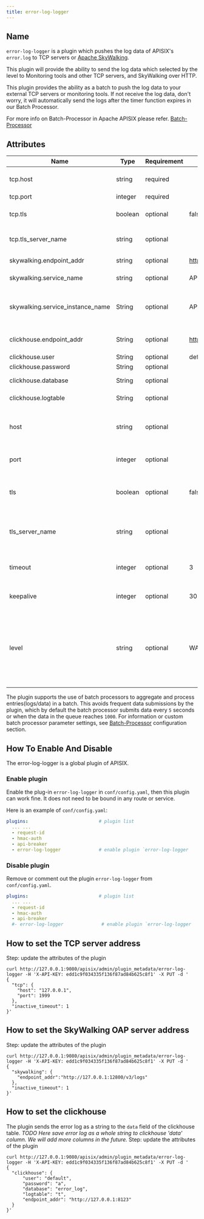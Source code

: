 ```yaml
---
title: error-log-logger
---
```


<!--
#
# Licensed to the Apache Software Foundation (ASF) under one or more
# contributor license agreements.  See the NOTICE file distributed with
# this work for additional information regarding copyright ownership.
# The ASF licenses this file to You under the Apache License, Version 2.0
# (the "License"); you may not use this file except in compliance with
# the License.  You may obtain a copy of the License at
#
#     http://www.apache.org/licenses/LICENSE-2.0
#
# Unless required by applicable law or agreed to in writing, software
# distributed under the License is distributed on an "AS IS" BASIS,
# WITHOUT WARRANTIES OR CONDITIONS OF ANY KIND, either express or implied.
# See the License for the specific language governing permissions and
# limitations under the License.
#
-->

## Name

`error-log-logger` is a plugin which pushes the log data of APISIX's `error.log` to TCP servers or [Apache SkyWalking](https://skywalking.apache.org/).

This plugin will provide the ability to send the log data which selected by the level to Monitoring tools and other TCP servers, and SkyWalking over HTTP.

This plugin provides the ability as a batch to push the log data to your external TCP servers or monitoring tools. If not receive the log data, don't worry, it will automatically send the logs after the timer function expires in our Batch Processor.

For more info on Batch-Processor in Apache APISIX please refer.
[Batch-Processor](../batch-processor.md)

## Attributes

| Name                             | Type    | Requirement | Default                        | Valid   | Description                                                                                          |
| -------------------------------- | ------- | ----------- | ------------------------------ | ------- | ---------------------------------------------------------------------------------------------------- |
| tcp.host                         | string  | required    |                                |         | IP address or the Hostname of the TCP server.                                                        |
| tcp.port                         | integer | required    |                                | [0,...] | Target upstream port.                                                                                |
| tcp.tls                          | boolean | optional    | false                          |         | Control whether to perform SSL verification.                                                         |
| tcp.tls_server_name              | string  | optional    |                                |         | The server name for the new TLS extension  SNI.                                                      |
| skywalking.endpoint_addr         | string  | optional   | http://127.0.0.1:12900/v3/logs |         | the http endpoint of Skywalking.                                                                     |
| skywalking.service_name          | string  | optional    | APISIX                         |         | service name for skywalking reporter                                                                 |
| skywalking.service_instance_name | String  | optional    | APISIX Instance Name           |         | Service instance name for skywalking reporter, set it to `$hostname` to get local hostname directly. |
| clickhouse.endpoint_addr         | String  | optional   | http://127.0.0.1:8213          |          |  clickhouse HTTP endpoint, default http://127.0.0.1:8213                    |
| clickhouse.user                  | String  | optional   | default                        |          |  clickhouse user                                                           |
| clickhouse.password              | String  | optional   |                                |          |  clickhouse password                                                          |
| clickhouse.database              | String  | optional   |                                |          |  clickhouse for error log DB name                                             |
| clickhouse.logtable              | String  | optional   |                                |          |  clickhouse for error log table name                                            |
| host                             | string  | optional    |                                |         | (`Deprecated`, use `tcp.host` instead) IP address or the Hostname of the TCP server.               |
| port                             | integer | optional    |                                | [0,...] | (`Deprecated`, use `tcp.port` instead) Target upstream port.                                       |
| tls                              | boolean | optional    | false                          |         | (`Deprecated`, use `tcp.tls` instead) Control whether to perform SSL verification.                 |
| tls_server_name                  | string  | optional    |                                |         | (`Deprecated`, use `tcp.tls_server_name` instead) The server name for the new TLS extension SNI.   |
| timeout                          | integer | optional    | 3                              | [1,...] | Timeout for the upstream to connect and send, unit: second.                                          |
| keepalive                        | integer | optional    | 30                             | [1,...] | Time for keeping the cosocket alive, unit: second.                                                   |
| level                            | string  | optional    | WARN                           |         | The filter's log level, default warn, choose the level in ["STDERR", "EMERG", "ALERT", "CRIT", "ERR", "ERROR", "WARN", "NOTICE", "INFO", "DEBUG"], the value ERR equals ERROR.         |

The plugin supports the use of batch processors to aggregate and process entries(logs/data) in a batch. This avoids frequent data submissions by the plugin, which by default the batch processor submits data every `5` seconds or when the data in the queue reaches `1000`. For information or custom batch processor parameter settings, see [Batch-Processor](../batch-processor.md#configuration) configuration section.

## How To Enable And Disable

The error-log-logger is a global plugin of APISIX.

### Enable plugin

Enable the plug-in `error-log-logger` in `conf/config.yaml`, then this plugin can work fine.
It does not need to be bound in any route or service.

Here is an example of `conf/config.yaml`:

```yaml
plugins:                          # plugin list
  ... ...
  - request-id
  - hmac-auth
  - api-breaker
  - error-log-logger              # enable plugin `error-log-logger
```

### Disable plugin

Remove or comment out the plugin `error-log-logger` from `conf/config.yaml`.

```yaml
plugins:                          # plugin list
  ... ...
  - request-id
  - hmac-auth
  - api-breaker
  #- error-log-logger              # enable plugin `error-log-logger
```

## How to set the TCP server address

Step: update the attributes of the plugin

```shell
curl http://127.0.0.1:9080/apisix/admin/plugin_metadata/error-log-logger -H 'X-API-KEY: edd1c9f034335f136f87ad84b625c8f1' -X PUT -d '
{
  "tcp": {
    "host": "127.0.0.1",
    "port": 1999
  },
  "inactive_timeout": 1
}'
```

## How to set the SkyWalking OAP server address

Step: update the attributes of the plugin

```shell
curl http://127.0.0.1:9080/apisix/admin/plugin_metadata/error-log-logger -H 'X-API-KEY: edd1c9f034335f136f87ad84b625c8f1' -X PUT -d '
{
  "skywalking": {
    "endpoint_addr":"http://127.0.0.1:12800/v3/logs"
  },
  "inactive_timeout": 1
}'
```

## How to set the clickhouse

The plugin sends the error log as a string to the `data` field of the clickhouse table.
*TODO Here save error log as a whole string to clickhouse 'data' column. We will add more columns in the future.*
Step: update the attributes of the plugin

```shell
curl http://127.0.0.1:9080/apisix/admin/plugin_metadata/error-log-logger -H 'X-API-KEY: edd1c9f034335f136f87ad84b625c8f1' -X PUT -d '
{
  "clickhouse": {
      "user": "default",
      "password": "a",
      "database": "error_log",
      "logtable": "t",
      "endpoint_addr": "http://127.0.0.1:8123"
  }
}'
```
